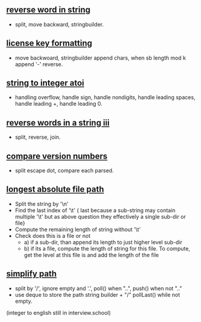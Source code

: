 
## [reverse word in string](https://leetcode.com/problems/reverse-words-in-a-string/) 
- split, move backward, stringbuilder. 

## [license key formatting](https://leetcode.com/problems/license-key-formatting/) 
- move backwoard, stringbuilder append chars, when sb length mod k append '-' reverse.

## [string to integer atoi](https://leetcode.com/problems/string-to-integer-atoi/) 
- handling overflow, handle sign, handle nondigits, handle leading spaces, handle leading +, handle leading 0.

## [reverse words in a string iii](https://leetcode.com/problems/reverse-words-in-a-string-iii/)
- split, reverse, join.

## [compare version numbers](https://leetcode.com/problems/compare-version-numbers/)
- split escape dot, compare each parsed.

## [longest absolute file path](https://leetcode.com/problems/longest-absolute-file-path/) 
- Split the string by '\n'
- Find the last index of '\t' { last because a sub-string may contain multiple '\t' but as above question they effectively a single sub-dir or file}
- Compute the remaining length of string without '\t'
- Check does this is a file or not
    - a) if a sub-dir, than append its length to just higher level sub-dir
    - b) if its a file, compute the length of string for this file. To compute, get the level at this file is and add the length of the file

## [simplify path](https://leetcode.com/problems/simplify-path/) 
- split by '/', ignore empty and '.', poll() when "..", push() when not ".." 
- use deque to store the path string builder + "/" pollLast() while not empty.
 
(integer to english still in interview.school)